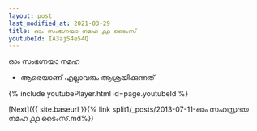 ```yaml
---
layout: post
last_modified_at: 2021-03-29
title: ഓം സംഭഗ്നയാ നമഹ ൧൧ ടൈംസ്
youtubeId: IA3ajS4e54Q
---
```

 
 
 ഓം സംഭഗ്നയാ നമഹ 
 
 -  ആരെയാണ് എല്ലാവരും ആശ്രയിക്കുന്നത് 
 
  
 
  
 
 
 
 
 
 


{% include youtubePlayer.html id=page.youtubeId %}
 
[Next]({{ site.baseurl }}{% link  split1/_posts/2013-07-11-ഓം സഹസ്രദയ നമഹ ൧൧ ടൈംസ്.md%})
 
